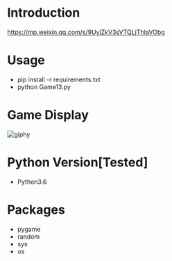 # Introduction
https://mp.weixin.qq.com/s/9UylZkV3sVTQLjThIaVObg

# Usage
- pip install -r requirements.txt
- python Game13.py

# Game Display
![giphy](effect/running.gif)

# Python Version[Tested]
- Python3.6

# Packages
- pygame
- random
- sys
- os